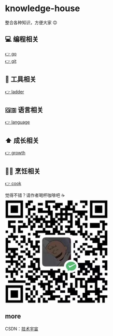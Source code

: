 # knowledge-house
整合各种知识，方便大家 😊

## 💻 编程相关
[👉 go](./project/go/go.md)  
[👉 git](./project/git/git.md)  
## 🔧 工具相关
[👉 ladder](./project/ladder/ladder.md)  
## 🇬🇧 语言相关
[👉 language](./project/language/language.md)  
## ⬆️ 成长相关
[👉 growth](./project/growth/growth.md)
## 👨‍🍳 烹饪相关
[👉 cook](./project/cook/cook.md)  

觉得不错？请作者喝杯咖啡吧 ☕️  
![](./img/1.jpg)  

## more
CSDN：[技术宇宙](https://blog.csdn.net/qq_44491553)

